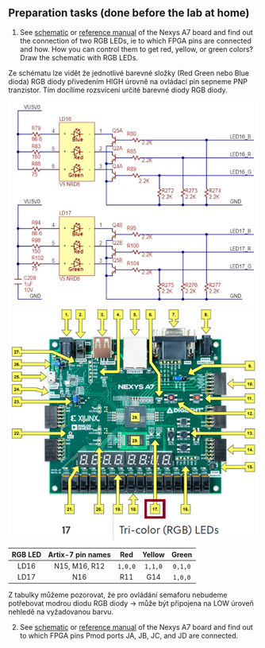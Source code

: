 ## Preparation tasks (done before the lab at home)

1. See [schematic](https://github.com/tomas-fryza/digital-electronics-1/blob/master/docs/nexys-a7-sch.pdf) or [reference manual](https://reference.digilentinc.com/reference/programmable-logic/nexys-a7/reference-manual) of the Nexys A7 board and find out the connection of two RGB LEDs, ie to which FPGA pins are connected and how. How you can control them to get red, yellow, or green colors? Draw the schematic with RGB LEDs.

Ze schématu lze vidět že jednotlivé barevné složky (Red Green nebo Blue dioda) RGB diody přivedením HIGH úrovně na ovládací pin sepneme PNP tranzistor.
Tím docílíme rozsvícení určité barevné diody RGB diody. 

![RGB Schema](images/RGB_Nexys-A7_schematic.png)
![RGB Soucastka](images/RBG_Nexys-A7_hardware_position.png)

| **RGB LED** | **Artix-7 pin names** | **Red** | **Yellow** | **Green** |
| :-: | :-: | :-: | :-: | :-: |
| LD16 | N15, M16, R12 | `1,0,0` | `1,1,0` | `0,1,0` |
| LD17 | N16 | R11 | G14 | `1,0,0` | `1,1,0` | `0,1,0` |

Z tabulky můžeme pozorovat, že pro ovládání semaforu nebudeme potřebovat modrou diodu RGB diody -> může být připojena na LOW úroveň nehledě na vyžadovanou barvu.

2. See [schematic](https://github.com/tomas-fryza/digital-electronics-1/blob/master/docs/nexys-a7-sch.pdf) or [reference manual](https://reference.digilentinc.com/reference/programmable-logic/nexys-a7/reference-manual) of the Nexys A7 board and find out to which FPGA pins Pmod ports JA, JB, JC, and JD are connected.
